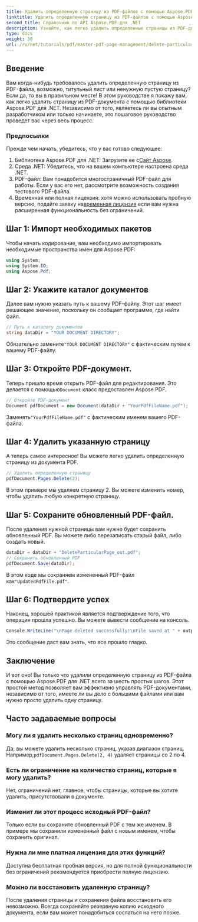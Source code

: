 ```yaml
---
title: Удалить определенную страницу из PDF-файлов с помощью Aspose.PDF
linktitle: Удалить определенную страницу из PDF-файлов с помощью Aspose.PDF
second_title: Справочник по API Aspose.PDF для .NET
description: Узнайте, как легко удалить определенные страницы из PDF-документов с помощью мощной библиотеки Aspose.PDF для .NET. Это пошаговое руководство идеально подходит для разработчиков всех уровней квалификации, желающих оптимизировать управление PDF-файлами.
type: docs
weight: 30
url: /ru/net/tutorials/pdf/master-pdf-page-management/delete-particular-page-from-pdf-files/
---
```

## Введение

Вам когда-нибудь требовалось удалить определенную страницу из PDF-файла, возможно, титульный лист или ненужную пустую страницу? Если да, то вы в правильном месте! В этом руководстве я покажу вам, как легко удалить страницу из PDF-документа с помощью библиотеки Aspose.PDF для .NET. Независимо от того, являетесь ли вы опытным разработчиком или только начинаете, это пошаговое руководство проведет вас через весь процесс.

### Предпосылки

Прежде чем начать, убедитесь, что у вас готово следующее:

1.  Библиотека Aspose.PDF для .NET: Загрузите ее с[Сайт Aspose](https://releases.aspose.com/pdf/net/).
2. Среда .NET: Убедитесь, что на вашем компьютере настроена среда .NET.
3. PDF-файл: Вам понадобится многостраничный PDF-файл для работы. Если у вас его нет, рассмотрите возможность создания тестового PDF-файла.
4.  Временная или полная лицензия: хотя можно использовать пробную версию, подайте заявку на[временная лицензия](https://purchase.aspose.com/temporary-license/) если вам нужна расширенная функциональность без ограничений.

## Шаг 1: Импорт необходимых пакетов

Чтобы начать кодирование, вам необходимо импортировать необходимые пространства имен для Aspose.PDF:

```csharp
using System;
using System.IO;
using Aspose.Pdf;
```

## Шаг 2: Укажите каталог документов

Далее вам нужно указать путь к вашему PDF-файлу. Этот шаг имеет решающее значение, поскольку он сообщает программе, где найти файл.

```csharp
// Путь к каталогу документов
string dataDir = "YOUR DOCUMENT DIRECTORY";
```

 Обязательно замените`"YOUR DOCUMENT DIRECTORY"` с фактическим путем к вашему PDF-файлу.

## Шаг 3: Откройте PDF-документ.

 Теперь пришло время открыть PDF-файл для редактирования. Это делается с помощью`Document` класс предоставлен Aspose.PDF.

```csharp
// Откройте PDF-документ
Document pdfDocument = new Document(dataDir + "YourPdfFileName.pdf");
```

 Заменять`"YourPdfFileName.pdf"` с фактическим именем вашего PDF-файла.

## Шаг 4: Удалить указанную страницу

А теперь самое интересное! Вы можете легко удалить определенную страницу из документа PDF.

```csharp
// Удалить определенную страницу
pdfDocument.Pages.Delete(2);
```

В этом примере мы удаляем страницу 2. Вы можете изменить номер, чтобы удалить любую конкретную страницу.

## Шаг 5: Сохраните обновленный PDF-файл.

После удаления нужной страницы вам нужно будет сохранить обновленный PDF. Вы можете либо перезаписать старый файл, либо создать новый.

```csharp
dataDir = dataDir + "DeleteParticularPage_out.pdf";
// Сохранить обновленный PDF
pdfDocument.Save(dataDir);
```

 В этом коде мы сохраняем измененный PDF-файл как`"UpdatedPdfFile.pdf"`.

## Шаг 6: Подтвердите успех

Наконец, хорошей практикой является подтверждение того, что операция прошла успешно. Вы можете вывести сообщение на консоль.

```csharp
Console.WriteLine("\nPage deleted successfully!\nFile saved at " + outputFilePath);
```

Это сообщение даст вам знать, что все прошло гладко.

## Заключение

И вот оно! Вы только что удалили определенную страницу из PDF-файла с помощью Aspose.PDF для .NET всего за шесть простых шагов. Этот простой метод позволяет вам эффективно управлять PDF-документами, независимо от того, имеете ли вы дело с большими файлами или вам нужно просто удалить одну страницу.

## Часто задаваемые вопросы

### Могу ли я удалить несколько страниц одновременно?  
 Да, вы можете удалить несколько страниц, указав диапазон страниц. Например,`pdfDocument.Pages.Delete(2, 4)` удаляет страницы со 2 по 4.

### Есть ли ограничение на количество страниц, которые я могу удалить?  
Нет, ограничений нет, главное, чтобы страницы, которые вы хотите удалить, присутствовали в документе.

### Изменит ли этот процесс исходный PDF-файл?  
Только если вы сохраните обновленный PDF с тем же именем. В примере мы сохранили измененный файл с новым именем, чтобы сохранить оригинал.

### Нужна ли мне платная лицензия для этих функций?  
Доступна бесплатная пробная версия, но для полной функциональности без ограничений рекомендуется приобрести полную лицензию.

### Можно ли восстановить удаленную страницу?  
После удаления страницы и сохранения файла восстановить его невозможно. Всегда сохраняйте резервную копию исходного документа, если вам может понадобиться сослаться на него позже.